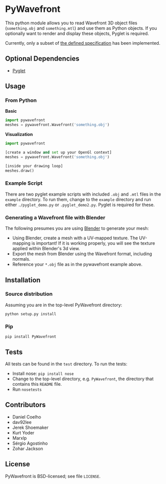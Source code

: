 PyWavefront
===========

This python module allows you to read Wavefront 3D object files
(`something.obj` and `something.mtl`) and use them as Python objects.
If you optionally want to render and display these objects, Pyglet is required.

Currently, only a subset of [the defined
specification](https://en.wikipedia.org/wiki/Wavefront_.obj_file) has
been implemented.

Optional Dependencies
------------

* [Pyglet](http://www.pyglet.org/)

Usage
-----

### From Python

**Basic**

```python
import pywavefront
meshes = pywavefront.Wavefront('something.obj')
```

**Visualization**

```python
import pywavefront

[create a window and set up your OpenGl context]
meshes = pywavefront.Wavefront('something.obj')

[inside your drawing loop]
meshes.draw()
```

### Example Script

There are two pyglet example scripts with included `.obj` and `.mtl` files in the `example` directory. To run them, change to the `example`
directory and run either `./pyglet_demo.py` or `.pyglet_demo2.py`. Pyglet is required for these.

### Generating a Wavefront file with Blender

The following presumes you are using [Blender](http://www.blender.org/) to generate your mesh:

* Using Blender, create a mesh with a UV-mapped texture. The UV-mapping is important! If it is working properly, you will see the texture applied within Blender's 3d view.
* Export the mesh from Blender using the Wavefront format, including normals.
* Reference your `*.obj` file as in the pywavefront example above.

Installation
------------

### Source distribution

Assuming you are in the top-level PyWavefront directory:

    python setup.py install

### Pip

    pip install PyWavefront

Tests
-----

All tests can be found in the `test` directory. To run the tests:

* Install nose: `pip install nose`
* Change to the top-level directory, e.g. `PyWavefront`, the directory that contains this `README` file.
* Run `nosetests`

Contributors
-------

* Daniel Coelho
* dav92lee
* Jerek Shoemaker
* Kurt Yoder
* Marxlp
* Sérgio Agostinho
* Zohar Jackson

License
-------

PyWavefront is BSD-licensed; see file `LICENSE`.
